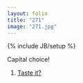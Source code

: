 ```yaml
---
layout: folio
title: "271"
image: "271.jpg"
---
```

{% include JB/setup %}

<div class="copy">
	<p>Capital choice!</p>
</div>

<div class="choice">
	<ol>
		<li><a href="274.html">
			Taste it?
		</a></li>
	</ol>
</div>